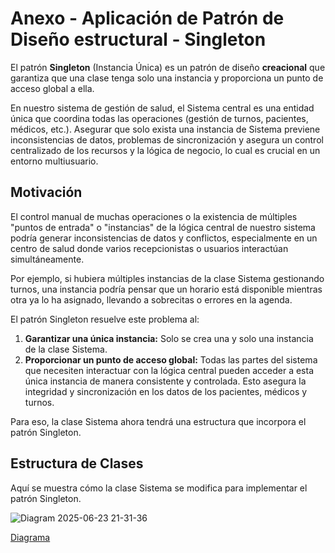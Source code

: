 # Anexo - Aplicación de Patrón de Diseño estructural - Singleton

El patrón **Singleton** (Instancia Única) es un patrón de diseño **creacional** que garantiza que una clase tenga solo una instancia y proporciona un punto de acceso global a ella.

En nuestro sistema de gestión de salud, el Sistema central es una entidad única que coordina todas las operaciones (gestión de turnos, pacientes, médicos, etc.). Asegurar que solo exista una instancia de Sistema previene inconsistencias de datos, problemas de sincronización y asegura un control centralizado de los recursos y la lógica de negocio, lo cual es crucial en un entorno multiusuario.

## Motivación

El control manual de muchas operaciones o la existencia de múltiples "puntos de entrada" o "instancias" de la lógica central de nuestro sistema podría generar inconsistencias de datos y conflictos, especialmente en un centro de salud donde varios recepcionistas o usuarios interactúan simultáneamente.

Por ejemplo, si hubiera múltiples instancias de la clase Sistema gestionando turnos, una instancia podría pensar que un horario está disponible mientras otra ya lo ha asignado, llevando a sobrecitas o errores en la agenda.

El patrón Singleton resuelve este problema al:
1.  **Garantizar una única instancia:** Solo se crea una y solo una instancia de la clase Sistema.
2.  **Proporcionar un punto de acceso global:** Todas las partes del sistema que necesiten interactuar con la lógica central pueden acceder a esta única instancia de manera consistente y controlada. Esto asegura la integridad y sincronización en los datos de los pacientes, médicos y turnos.

Para eso, la clase Sistema ahora tendrá una estructura que incorpora el patrón Singleton.

## Estructura de Clases

Aquí se muestra cómo la clase Sistema se modifica para implementar el patrón Singleton.

![Diagram 2025-06-23 21-31-36](https://github.com/user-attachments/assets/0c565787-244e-4c82-a376-f676bc342c4d)


[Diagrama](https://drive.google.com/file/d/16rg6yg0_UNVQZsQRb3u6oFmVb0iIPsxE/view?usp=sharing)
